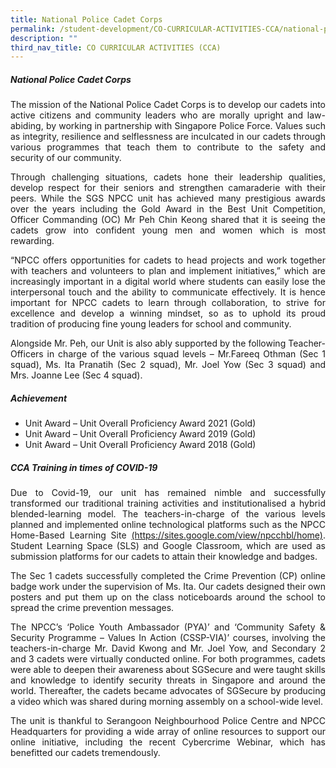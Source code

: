 ```yaml
---
title: National Police Cadet Corps
permalink: /student-development/CO-CURRICULAR-ACTIVITIES-CCA/national-police-cadet-corps/
description: ""
third_nav_title: CO CURRICULAR ACTIVITIES (CCA)
---
```

##### **National Police Cadet Corps**

<p style="text-align: justify;"> The mission of the National Police Cadet Corps is to develop our cadets into active citizens and community leaders who are morally upright and law-abiding, by working in partnership with Singapore Police Force. Values such as integrity, resilience and selflessness are inculcated in our cadets through various programmes that teach them to contribute to the safety and security of our community. </p>

<p style="text-align: justify;"> Through challenging situations, cadets hone their leadership qualities, develop respect for their seniors and strengthen camaraderie with their peers. While the SGS NPCC unit has achieved many prestigious awards over the years including the Gold Award in the Best Unit Competition, Officer Commanding (OC) Mr Peh Chin Keong shared that it is seeing the cadets grow into confident young men and women which is most rewarding. </p>

<p style="text-align: justify;"> “NPCC offers opportunities for cadets to head projects and work together with teachers and volunteers to plan and implement initiatives,” which are increasingly important in a digital world where students can easily lose the interpersonal touch and the ability to communicate effectively. It is hence important for NPCC cadets to learn through collaboration, to strive for excellence and develop a winning mindset, so as to uphold its proud tradition of producing fine young leaders for school and community. </p>

<p style="text-align: justify;"> Alongside Mr. Peh, our Unit is also ably supported by the following Teacher-Officers in charge of the various squad levels – Mr.Fareeq Othman (Sec 1 squad), Ms. Ita Pranatih (Sec 2 squad), Mr. Joel Yow (Sec 3 squad) and Mrs. Joanne Lee (Sec 4 squad). </p>

##### **Achievement**

*   Unit Award – Unit Overall Proficiency Award 2021 (Gold)
*   Unit Award – Unit Overall Proficiency Award 2019 (Gold)
*   Unit Award – Unit Overall Proficiency Award 2018 (Gold)

##### **CCA Training in times of COVID-19**

<p style="text-align: justify;"> Due to Covid-19, our unit has remained nimble and successfully transformed our traditional training activities and institutionalised a hybrid blended-learning model. The teachers-in-charge of the various levels planned and implemented online technological platforms such as the NPCC Home-Based Learning Site <a href="https://sites.google.com/view/npcchbl/home">(https://sites.google.com/view/npcchbl/home)</a>. Student Learning Space (SLS) and Google Classroom, which are used as submission platforms for our cadets to attain their knowledge and badges. </p>

<p style="text-align: justify;"> The Sec 1 cadets successfully completed the Crime Prevention (CP) online badge work under the supervision of Ms. Ita. Our cadets designed their own posters and put them up on the class noticeboards around the school to spread the crime prevention messages. </p>

<p style="text-align: justify;"> The NPCC’s ‘Police Youth Ambassador (PYA)’ and ‘Community Safety & Security Programme – Values In Action (CSSP-VIA)’ courses, involving the teachers-in-charge Mr. David Kwong and Mr. Joel Yow, and Secondary 2 and 3 cadets were virtually conducted online. For both programmes, cadets were able to deepen their awareness about SGSecure and were taught skills and knowledge to identify security threats in Singapore and around the world. Thereafter, the cadets became advocates of SGSecure by producing a video which was shared during morning assembly on a school-wide level. </p>

<p style="text-align: justify;"> The unit is thankful to Serangoon Neighbourhood Police Centre and NPCC Headquarters for providing a wide array of online resources to support our online initiative, including the recent Cybercrime Webinar, which has benefitted our cadets tremendously. </p>